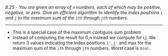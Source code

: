 *8.25 - You are given an array of `n` numbers, each of which may be positive, negative, or zero. Give an efficient algorithm to identify the index positions `i` and `j` to the maximum sum of the `ith` through `jth` numbers.*
***
- This is a special case of the maximum contiguos sum problem
- Instead of computing the result for 0,n instead we compute for i,j. We return 3 values indicating the index positions `i',j'` and max for the maximum sum of the `ith` through `jth` numbers. Worst case is `O(n)`.
